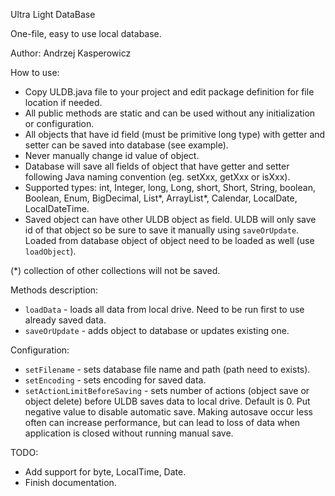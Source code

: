 Ultra Light DataBase

One-file, easy to use local database.

Author: Andrzej Kasperowicz


How to use:
- Copy ULDB.java file to your project and edit package definition for file location if needed.
- All public methods are static and can be used without any initialization or configuration.
- All objects that have id field (must be primitive long type) with getter and setter can be saved into database (see example).
- Never manually change id value of object.
- Database will save all fields of object that have getter and setter following Java naming convention (eg. setXxx, getXxx or isXxx).
- Supported types: int, Integer, long, Long, short, Short, String, boolean, Boolean, Enum, BigDecimal, List*, ArrayList*, Calendar, LocalDate, LocalDateTime.
- Saved object can have other ULDB object as field. ULDB will only save id of that object so be sure to save it manually using `saveOrUpdate`. Loaded from database object of object need to be loaded as well (use `loadObject`).

(*) collection of other collections will not be saved.

Methods description:
- `loadData` - loads all data from local drive. Need to be run first to use already saved data.
- `saveOrUpdate` - adds object to database or updates existing one.


Configuration:
- `setFilename` - sets database file name and path (path need to exists).
- `setEncoding` - sets encoding for saved data.
- `setActionLimitBeforeSaving` - sets number of actions (object save or object delete) before ULDB saves data to local drive. Default is 0. Put negative value to disable automatic save. Making autosave occur less often can increase performance, but can lead to loss of data when application is closed without running manual save.


TODO:
- Add support for byte, LocalTime, Date.
- Finish documentation.
